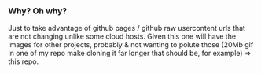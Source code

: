 ### Why? Oh why?
Just to take advantage of github pages / github raw usercontent urls that are not changing unlike some cloud hosts. Given this one will have the images for other projects, probably & not wanting to polute those (20Mb gif in one of my repo make cloning it far longer that should be, for example) => this repo.